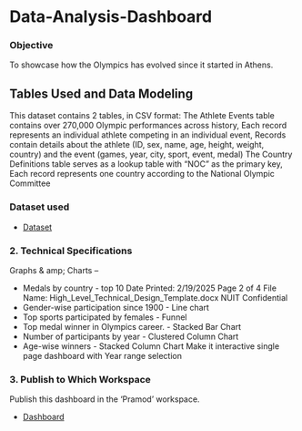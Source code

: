 # Data-Analysis-Dashboard
### Objective
To showcase how the Olympics has evolved since it started in Athens.
## Tables Used and Data Modeling
This dataset contains 2 tables, in CSV format: The Athlete Events table contains over 270,000 Olympic performances across history, Each record represents an individual athlete competing in an individual event, Records contain details about the athlete (ID, sex, name, age, height, weight, country) and the event (games, year, city, sport, event, medal) The Country Definitions table serves as a lookup table with “NOC” as the primary key, Each record represents one country according to the National Olympic Committee
### Dataset used 
- <a href="https://github.com/ritahappyjames/Data-Analysis-Dashboard/blob/main/country_definitions.csv">Dataset</a>

### 2. Technical Specifications
Graphs & amp; Charts –
- Medals by country - top 10
Date Printed: 2/19/2025 Page 2 of 4
File Name: High_Level_Technical_Design_Template.docx NUIT Confidential
- Gender-wise participation since 1900 - Line chart
- Top sports participated by females - Funnel
- Top medal winner in Olympics career. - Stacked Bar Chart
- Number of participants by year - Clustered Column Chart
- Age-wise winners - Stacked Column Chart
Make it interactive single page dashboard with Year range selection
### 3. Publish to Which Workspace
 Publish this dashboard in the ‘Pramod’ workspace.
- <a href="https://app.powerbi.com/groups/25f9ef2d-7ac7-4959-be2e-bb786c78e2d1/reports/1f2a0739-87a9-44f7-877a-6bc6cc0ea269/1d87366b839900a7ab00?experience=power-bi">Dashboard</a>

